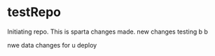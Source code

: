 # testRepo
Initiating repo. This is sparta changes made.
new changes
testing
b b

nwe data changes for u deploy
